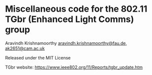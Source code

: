# Miscellaneous code for the 802.11 TGbr (Enhanced Light Comms) group

Aravindh Krishnamoorthy <aravindh.krishnamoorthy@fau.de>, <ak2651@cam.ac.uk>

Released under the MIT License

TGbr website: https://www.ieee802.org/11/Reports/tgbr_update.htm

